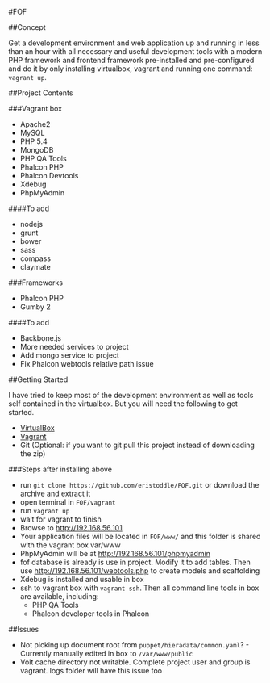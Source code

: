 #FOF

##Concept

Get a development environment and web application up and running in less than an hour with all necessary and useful development tools with a modern PHP framework and frontend framework pre-installed and pre-configured and do it by only installing virtualbox, vagrant and running one command: `vagrant up`.

##Project Contents

###Vagrant box
- Apache2
- MySQL
- PHP 5.4
- MongoDB
- PHP QA Tools
- Phalcon PHP
- Phalcon Devtools
- Xdebug
- PhpMyAdmin

####To add
- nodejs
- grunt
- bower
- sass
- compass
- claymate

###Frameworks
- Phalcon PHP
- Gumby 2

####To add
- Backbone.js
- More needed services to project
- Add mongo service to project
- Fix Phalcon webtools relative path issue

##Getting Started

I have tried to keep most of the development environment as well as tools self contained in the virtualbox. But you will need the following to get started.

- [VirtualBox](http://virtualbox.org)
- [Vagrant](http://getvagrant.com)
- Git (Optional: if you want to git pull this project instead of downloading the zip)

###Steps after installing above

- run `git clone https://github.com/eristoddle/FOF.git` or download the archive and extract it
- open terminal in `FOF/vagrant`
- run `vagrant up`
- wait for vagrant to finish
- Browse to http://192.168.56.101
- Your application files will be located in `FOF/www/` and this folder is shared with the vagrant box var/www
- PhpMyAdmin will be at http://192.168.56.101/phpmyadmin
- fof database is already is use in project. Modify it to add tables. Then use http://192.168.56.101/webtools.php to create models and scaffolding
- Xdebug is installed and usable in box
- ssh to vagrant box with `vagrant ssh`. Then all command line tools in box are available, including:
    - PHP QA Tools
    - Phalcon developer tools in Phalcon

##Issues

- Not picking up document root from `puppet/hieradata/common.yaml`? - Currently manually edited in box to `/var/www/public`
- Volt cache directory not writable. Complete project user and group is vagrant. logs folder will have this issue too